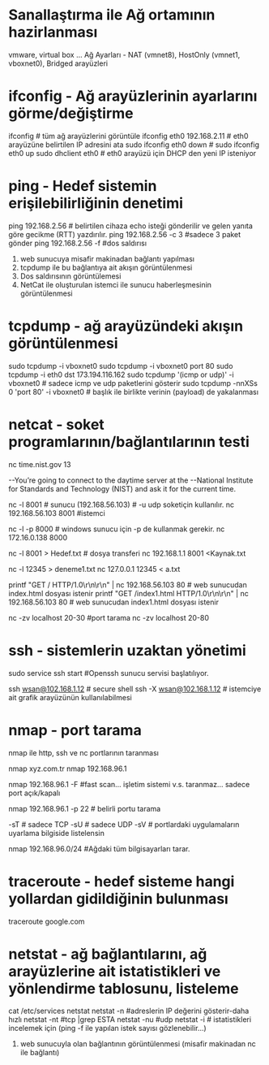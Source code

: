 # Sanallaştırma ile Ağ ortamının hazirlanması
vmware, virtual box ...
Ağ Ayarları - NAT (vmnet8), HostOnly (vmnet1, vboxnet0), Bridged arayüzleri



# ifconfig - Ağ arayüzlerinin ayarlarını görme/değiştirme 
ifconfig # tüm ağ arayüzlerini görüntüle
ifconfig eth0 192.168.2.11 # eth0 arayüzüne belirtilen IP adresini ata
sudo ifconfig eth0 down #
sudo ifconfig eth0 up
sudo dhclient eth0     # eth0 arayüzü için DHCP den yeni IP isteniyor

# ping - Hedef sistemin erişilebilirliğinin denetimi 
ping 192.168.2.56   # belirtilen cihaza echo isteği gönderilir ve gelen yanıta göre gecikme (RTT) yazdırılır. 
ping 192.168.2.56 -c 3  #sadece 3 paket gönder
ping 192.168.2.56 -f #dos saldırısı

1. web sunucuya misafir makinadan bağlantı yapılması
2. tcpdump ile bu bağlantıya ait akışın görüntülenmesi
3. Dos saldırısının görüntülemesi
4. NetCat ile oluşturulan istemci ile sunucu haberleşmesinin görüntülenmesi

# tcpdump - ağ arayüzündeki akışın görüntülenmesi 
sudo tcpdump -i vboxnet0
sudo tcpdump -i vboxnet0 port 80
sudo tcpdump -i eth0 dst 173.194.116.162
sudo tcpdump  '(icmp or udp)' -i vboxnet0 # sadece icmp ve udp paketlerini gösterir
sudo tcpdump -nnXSs 0 'port 80' -i vboxnet0  # başlık ile birlikte verinin (payload) de yakalanması 


# netcat - soket programlarının/bağlantılarının testi

nc time.nist.gov 13

--You’re going to connect to the daytime server at the
--National Institute for Standards and Technology (NIST) and ask it for the current time.


nc -l 8001 # sunucu (192.168.56.103) #  -u udp soketiçin kullanılır.
nc 192.168.56.103 8001 #istemci

nc -l -p 8000 # windows sunucu için -p de kullanmak gerekir.
nc 172.16.0.138 8000
         
nc -l 8001 > Hedef.txt # dosya transferi
nc 192.168.1.1 8001 <Kaynak.txt
 
nc -l 12345 > deneme1.txt
nc 127.0.0.1 12345 < a.txt
 


printf "GET / HTTP/1.0\r\n\r\n" | nc 192.168.56.103 80 # web sunucudan index.html dosyası istenir
printf "GET /index1.html HTTP/1.0\r\n\r\n" | nc 192.168.56.103 80 # web sunucudan index1.html dosyası istenir

nc -zv localhost 20-30 #port tarama
nc -zv localhost 20-80


# ssh - sistemlerin uzaktan yönetimi

sudo service ssh start  #Openssh sunucu servisi başlatılıyor.

ssh wsan@102.168.1.12  # secure shell
ssh -X wsan@102.168.1.12 # istemciye ait grafik arayüzünün kullanılabilmesi



# nmap - port tarama
 nmap ile http, ssh ve nc portlarının taranması

nmap xyz.com.tr
nmap 192.168.96.1

nmap 192.168.96.1 -F #fast scan...  işletim sistemi v.s. taranmaz... sadece port açık/kapalı

nmap 192.168.96.1 -p 22 # belirli portu tarama

-sT # sadece TCP
-sU # sadece UDP
-sV # portlardaki uygulamaların uyarlama bilgiside listelensin

nmap 192.168.96.0/24 #Ağdaki tüm bilgisayarları tarar.


# traceroute - hedef sisteme hangi yollardan gidildiğinin bulunması
traceroute google.com


# netstat - ağ bağlantılarını, ağ arayüzlerine ait istatistikleri ve yönlendirme tablosunu, listeleme
cat /etc/services
netstat
netstat -n #adreslerin IP değerini gösterir-daha hızlı
netstat -nt #tcp |grep ESTA
netstat -nu #udp
netstat -i # istatistikleri incelemek için (ping -f ile yapılan istek sayısı gözlenebilir...) 

1. web sunucuyla olan bağlantının görüntülenmesi (misafir makinadan nc ile bağlantı) 
